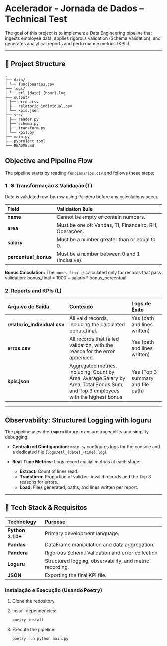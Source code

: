 # Acelerador - Jornada de Dados – Technical Test

The goal of this project is to implement a Data Engineering pipeline that ingests employee data, applies rigorous validation (Schema Validation), and generates analytical reports and performance metrics (KPIs).


---

## 📂 Project Structure

```
.
├── data/
│ └── funcionarios.csv
├── logs/
│ └── etl_{date}_{hour}.log
├── output/
│ ├── erros.csv 
│ ├── relatorio_individual.csv
│ └── kpis.json 
├── src/
│ ├── reader.py 
│ ├── schema.py
│ ├── transform.py 
│ └── kpis.py 
├── main.py 
├── pyproject.toml
└── README.md 
```

## Objective and Pipeline Flow

The pipeline starts by reading `funcionarios.csv` and follows these steps:


### 1. ⚙️ Transformação & Validação (T)

Data is validated row-by-row using Pandera before any calculations occur.


| Field | Validation Rule |
| :--- | :--- |
| **name** | Cannot be empty or contain numbers. |
| **area** | Must be one of: Vendas, TI, Financeiro, RH, Operações. |
| **salary** | Must be a number greater than or equal to 0. |
| **percentual_bonus** | Must be a number between 0 and 1 (inclusive). |

**Bonus Calculation:** The `bonus_final` is calculated only for records that pass validation: bonus_final = 1000 + salario *  bonus_percentual

### 2. Reports and KPIs (L)

| Arquivo de Saída | Conteúdo | Logs de Êxito |
| :--- | :--- | :--- |
| **relatorio_individual.csv** | All valid records, including the calculated bonus_final. | Yes (path and lines written) |
| **erros.csv** | 	All records that failed validation, with the reason for the error appended. | Yes (path and lines written) |
| **kpis.json** | Aggregated metrics, including: Count by Area, Average Salary by Area, Total Bonus Sum, and Top 3 employees with the highest bonus. | Yes (Top 3 summary and file path) |

---

## Observability: Structured Logging with loguru

The pipeline uses the **`loguru`** library to ensure traceability and simplify debugging.

* **Centralized Configuration:**  `main.py` configures logs for the console and a dedicated file (`logs/etl_{date}_{time}.log`).

* **Real-Time Metrics:** Logs record crucial metrics at each stage:
    * **Extract:**  Count of lines read.
    * **Transform:**  Proportion of valid vs. invalid records and the Top 3 reasons for errors.
    * **Load:**  Files generated, paths, and lines written per report.


---

## 🧰 Tech Stack & Requisitos

| Technology | Purpose |
| :--- | :--- |
| **Python 3.10+** | Primary development language. |
| **Pandas** | DataFrame manipulation and data aggregation. |
| **Pandera** | Rigorous Schema Validation and error collection |
| **Loguru** | Structured logging, observability, and metric recording. |
| **JSON** | Exporting the final KPI file. |

### Instalação e Execução (Usando Poetry)

1.  Clone the repository.


2.  Install dependencies:
    ```bash
    poetry install
    ```
3.  Execute the pipeline:
    ```bash
    poetry run python main.py
    ```
